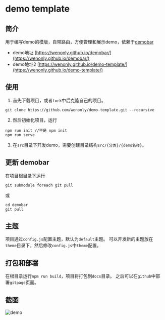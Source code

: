 # demo template

## 简介

用于编写demo的模版，自带路由，方便管理和展示demo，依赖于[demobar](https://github.com/wenonly/demobar)

- demo地址 [https://wenonly.github.io/demobar/](https://wenonly.github.io/demobar/)
- demo地址2 [https://wenonly.github.io/demo-template/](https://wenonly.github.io/demo-template/)

## 使用

1. 首先下载项目，或者`fork`中后克隆自己的项目。

```shell
git clone https://github.com/wenonly/demo-template.git --recursive
```

2. 然后初始化项目，运行

```shell
npm run init //不是 npm init
npm run serve
```

3. 在`src`目录下开发demo，需要创建目录结构`src/{分类}/{demo名称}`。

## 更新 demobar

在项目根目录下运行
```shell
git submodule foreach git pull
```
或
```shell
cd demobar
git pull
```

## 主题

项目通过`config.js`配置主题，默认为`default`主题。
可以开发新的主题放在`theme`目录下，然后修改`config.js`中`theme`配置。

## 打包和部署

在根目录运行`npm run build`，项目将打包到`docs`目录。
之后可以在`github`中部署`gitpage`页面。

## 截图

![demo](https://raw.githubusercontent.com/wenonly/demo-template/main/screenshot/20210107172645.jpg "demo主页")
